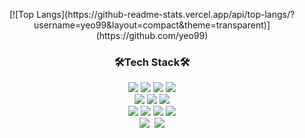 <p align="center">
   [![Top Langs](https://github-readme-stats.vercel.app/api/top-langs/?username=yeo99&layout=compact&theme=transparent)](https://github.com/yeo99)
</p>

<h3 align="center">🛠Tech Stack🛠</h3>
<p align="center">
   <img src="https://img.shields.io/badge/javascript-F7DF1E?style=for-the-badge&logo=javascript&logoColor=black">
   <img src="https://img.shields.io/badge/react-61DAFB?style=for-the-badge&logo=react&logoColor=black">
   <img src="https://img.shields.io/badge/vue.js-4FC08D?style=for-the-badge&logo=vue.js&logoColor=white">
   <img src="https://img.shields.io/badge/Laravel-FF2D20?style=for-the-badge&logo=Laravel&logoColor=white"> 
   <br>
   <img src="https://img.shields.io/badge/SASS-cc6699?style=for-the-badge&logo=Sass&logoColor=white">
   <img src="https://img.shields.io/badge/bootstrap-7952B3?style=for-the-badge&logo=bootstrap&logoColor=white">
   <img src="https://img.shields.io/badge/Tailwind CSS-06B6D4?style=for-the-badge&logo=Tailwind CSS&logoColor=white"/>
   <br>
   <img src="https://img.shields.io/badge/Express-000000?style=for-the-badge&logo=Express&logoColor=white"/>
   <img src="https://img.shields.io/badge/MySQL-4479A1?style=for-the-badge&logo=MySQL&logoColor=white"/>
   <img src="https://img.shields.io/badge/MongoDB-47A248?style=for-the-badge&logo=MongoDB&logoColor=white"/>
   <img src="https://img.shields.io/badge/Sequelize-52B0E7?style=for-the-badge&logo=Sequelize&logoColor=white"/>
   <br>
   <img src="https://img.shields.io/badge/AWS-333664?style=for-the-badge&logo=amazon-aws&logoColor=white"/></a>&nbsp 
   <img src="https://img.shields.io/badge/Firebase-FFCA28?style=for-the-badge&logo=firebase&logoColor=black"/>
</p>
